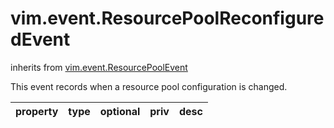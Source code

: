 vim.event.ResourcePoolReconfiguredEvent
=======================================
inherits from [vim.event.ResourcePoolEvent](docs/vim.event.ResourcePoolEvent.md)


This event records when a resource pool configuration is changed.

| property | type | optional | priv | desc |
|:---------|:-----|:---------|:-----|:-----|


